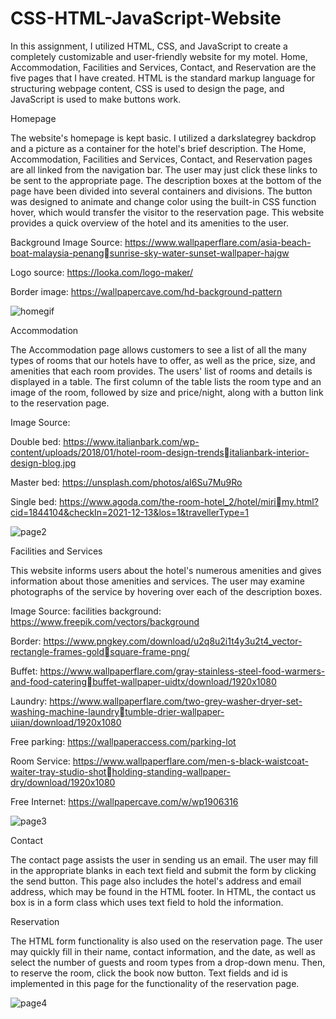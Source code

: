 # CSS-HTML-JavaScript-Website


In this assignment, I utilized HTML, CSS, and JavaScript to create a completely 
customizable and user-friendly website for my motel. Home, Accommodation, Facilities 
and Services, Contact, and Reservation are the five pages that I have created. HTML is 
the standard markup language for structuring webpage content, CSS is used to design 
the page, and JavaScript is used to make buttons work.



Homepage

The website's homepage is kept basic. I utilized a darkslategrey backdrop and a picture 
as a container for the hotel's brief description. The Home, Accommodation, Facilities 
and Services, Contact, and Reservation pages are all linked from the navigation bar. 
The user may just click these links to be sent to the appropriate page. The description 
boxes at the bottom of the page have been divided into several containers and 
divisions. The button was designed to animate and change color using the built-in CSS 
function hover, which would transfer the visitor to the reservation page. This website 
provides a quick overview of the hotel and its amenities to the user.

Background Image Source: https://www.wallpaperflare.com/asia-beach-boat-malaysia-penangsunrise-sky-water-sunset-wallpaper-hajgw

Logo source: https://looka.com/logo-maker/

Border image: https://wallpapercave.com/hd-background-pattern

![homegif](https://github.com/user-attachments/assets/e3e1a252-3f7c-43c1-9c82-2249eaa5e198)


Accommodation

The Accommodation page allows customers to see a list of all the many types of rooms 
that our hotels have to offer, as well as the price, size, and amenities that each room 
provides. The users' list of rooms and details is displayed in a table. The first column of 
the table lists the room type and an image of the room, followed by size and price/night, 
along with a button link to the reservation page.

Image Source: 

Double bed: https://www.italianbark.com/wp-content/uploads/2018/01/hotel-room-design-trendsitalianbark-interior-design-blog.jpg

Master bed: https://unsplash.com/photos/aI6Su7Mu9Ro

Single bed: https://www.agoda.com/the-room-hotel_2/hotel/mirimy.html?cid=1844104&checkIn=2021-12-13&los=1&travellerType=1


![page2](https://github.com/user-attachments/assets/910a0316-5183-4e54-9c9c-48eb1bc8782e)

Facilities and Services

This website informs users about the hotel's numerous amenities and gives information 
about those amenities and services. The user may examine photographs of the service 
by hovering over each of the description boxes.

Image Source: 
facilities background: https://www.freepik.com/vectors/background

Border: https://www.pngkey.com/download/u2q8u2i1t4y3u2t4_vector-rectangle-frames-goldsquare-frame-png/

Buffet: https://www.wallpaperflare.com/gray-stainless-steel-food-warmers-and-food-cateringbuffet-wallpaper-uidtx/download/1920x1080

Laundry: https://www.wallpaperflare.com/two-grey-washer-dryer-set-washing-machine-laundrytumble-drier-wallpaper-uiian/download/1920x1080

Free parking: https://wallpaperaccess.com/parking-lot

Room Service: https://www.wallpaperflare.com/men-s-black-waistcoat-waiter-tray-studio-shotholding-standing-wallpaper-dry/download/1920x1080

Free Internet: https://wallpapercave.com/w/wp1906316

![page3](https://github.com/user-attachments/assets/12e025fc-cc24-4d09-8686-ac506289d317)


Contact

The contact page assists the user in sending us an email. The user may fill in the 
appropriate blanks in each text field and submit the form by clicking the send button. 
This page also includes the hotel's address and email address, which may be found in 
the HTML footer. In HTML, the contact us box is in a form class which uses text field to 
hold the information.



Reservation

The HTML form functionality is also used on the reservation page. The user may quickly 
fill in their name, contact information, and the date, as well as select the number of 
guests and room types from a drop-down menu. Then, to reserve the room, click the 
book now button. Text fields and id is implemented in this page for the functionality of 
the reservation page.

![page4](https://github.com/user-attachments/assets/846c5b58-02c3-427b-85b0-2681829d33ca)

